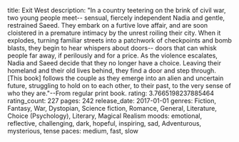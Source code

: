 title: Exit West
description: "In a country teetering on the brink of civil war, two young people meet-- sensual, fiercely independent Nadia and gentle, restrained Saeed.  They embark on a furtive love affair, and are soon cloistered in a premature intimacy by the unrest roiling their city.  When it explodes, turning familiar streets into a patchwork of checkpoints and bomb blasts, they begin to hear whispers about doors-- doors that can whisk people far away, if perilously and for a price.  As the violence escalates, Nadia and Saeed decide that they no longer have a choice.  Leaving their homeland and their old lives behind, they find a door and step through.  [This book] follows the couple as they emerge into an alien and uncertain future, struggling to hold on to each other, to their past, to the very sense of who they are."--From regular print book.
rating: 3.7665198237885464
rating_count: 227
pages: 242
release_date: 2017-01-01
genres: Fiction, Fantasy, War, Dystopian, Science fiction, Romance, General, Literature, Choice (Psychology), Literary, Magical Realism
moods: emotional, reflective, challenging, dark, hopeful, inspiring, sad, Adventurous, mysterious, tense
paces: medium, fast, slow